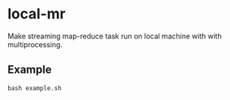 # local-mr

Make streaming map-reduce task run on local machine with with multiprocessing.


## Example
`bash example.sh`
